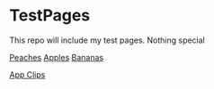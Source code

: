 # TestPages

This repo will include my test pages. Nothing special

[Peaches](https://onelink-basic-app.onelink.me/H5hv/47bb1c59)
[Apples](https://onelink-basic-app.onelink.me/H5hv/6d66214a)
[Bananas](https://onelink-basic-app.onelink.me/H5hv/54e40a4c)

[App Clips](https://onelink-basic-app.onelink.me/)
